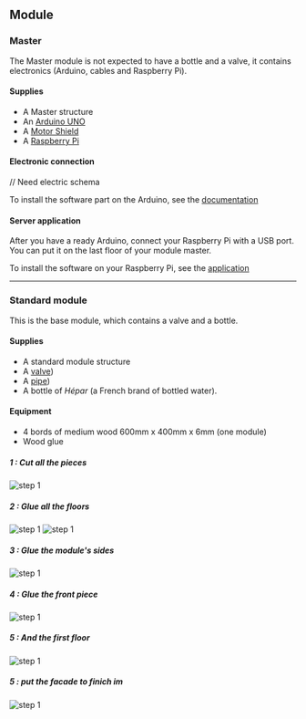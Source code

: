 ## Module

### Master

The Master module is not expected to have a bottle and a valve, it contains electronics (Arduino, cables and Raspberry Pi).

#### Supplies

* A Master structure
* An [Arduino UNO](http://arduino.cc/en/Main/arduinoBoardUno)
* A [Motor Shield](http://arduino.cc/en/Main/ArduinoMotorShieldR3)
* A [Raspberry Pi](http://www.raspberrypi.org/)

#### Electronic connection

// Need electric schema

To install the software part on the Arduino, see the [documentation](#/doc/en/application)

#### Server application

After you have a ready Arduino, connect your Raspberry Pi with a USB port. You can put it on the last floor of your module master.

To install the software on your Raspberry Pi, see the [application](#/doc/en/application)

* * *

### Standard module

This is the base module, which contains a valve and a bottle.

#### Supplies

* A standard module structure
* A [valve]())
* A [pipe]())
* A bottle of _Hépar_ (a French brand of bottled water). 

#### Equipment

* 4 bords of medium wood 600mm x 400mm x 6mm (one module)
* Wood glue

##### 1 : _Cut all the pieces_

![step 1](documentation/user/img/anim01.gif)

##### 2 : _Glue all the floors_

![step 1](documentation/user/img/anim02.gif)
![step 1](documentation/user/img/anim03.gif)

##### 3 : _Glue the module's sides_

![step 1](documentation/user/img/anim04.gif)

##### 4 : _Glue the front piece_

![step 1](documentation/user/img/anim05.gif)

##### 5 : _And the first floor_

![step 1](documentation/user/img/anim06.gif)

##### 5 : _put the facade to finich im_

![step 1](documentation/user/img/anim10.gif)

